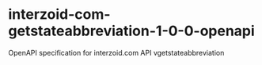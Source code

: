 # interzoid-com-getstateabbreviation-1-0-0-openapi
OpenAPI specification for interzoid.com API vgetstateabbreviation
